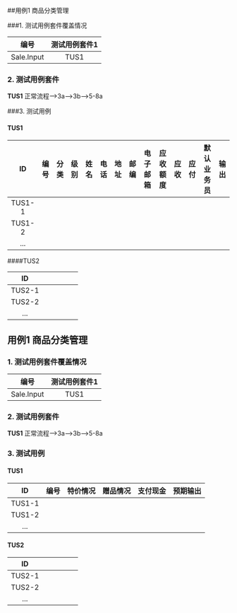 ##用例1 商品分类管理

###1. 测试用例套件覆盖情况

|   **编号**   | **测试用例套件1** |
| :--------: | :---------: |
| Sale.Input |    TUS1     |



### 2. 测试用例套件

**TUS1**  正常流程-->3a-->3b-->5-8a



###3. 测试用例 

#### TUS1

|   ID   |  编号  |  分类  |  级别  |  姓名  |  电话  | 地址   |  邮编  | 电子邮箱 | 应收额度 | 应收   | 应付   | 默认业务员 | 输出   |
| :----: | :--: | :--: | :--: | :--: | :--: | ---- | :--: | ---- | ---- | ---- | ---- | ----- | ---- |
| TUS1-1 |      |      |      |      |      |      |      |      |      |      |      |       |      |
| TUS1-2 |      |      |      |      |      |      |      |      |      |      |      |       |      |
|  ...   |      |      |      |      |      |      |      |      |      |      |      |       |      |



####TUS2

|   ID   |      |      |      |      |      |
| :----: | ---- | ---- | ---- | ---- | ---- |
| TUS2-1 |      |      |      |      |      |
| TUS2-2 |      |      |      |      |      |
|  ...   |      |      |      |      |      |





## 用例1 商品分类管理

### 1. 测试用例套件覆盖情况

|   **编号**   | **测试用例套件1** |
| :--------: | :---------: |
| Sale.Input |    TUS1     |



### 2. 测试用例套件

**TUS1**  正常流程-->3a-->3b-->5-8a



### 3. 测试用例

#### TUS1

|   ID   |  编号  | 特价情况 | 赠品情况 | 支付现金 | 预期输出 |
| :----: | :--: | :--: | :--: | :--: | :--: |
| TUS1-1 |      |      |      |      |      |
| TUS1-2 |      |      |      |      |      |
|  ...   |      |      |      |      |      |



#### TUS2

|   ID   |      |      |      |      |      |
| :----: | ---- | ---- | ---- | ---- | ---- |
| TUS2-1 |      |      |      |      |      |
| TUS2-2 |      |      |      |      |      |
|  ...   |      |      |      |      |      |

